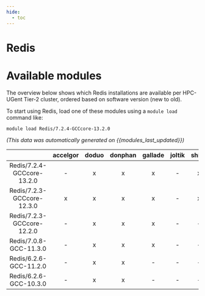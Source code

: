 ```yaml
---
hide:
  - toc
---
```


Redis
=====

# Available modules


The overview below shows which Redis installations are available per HPC-UGent Tier-2 cluster, ordered based on software version (new to old).

To start using Redis, load one of these modules using a `module load` command like:

```shell
module load Redis/7.2.4-GCCcore-13.2.0
```

*(This data was automatically generated on {{modules_last_updated}})*  

| |accelgor|doduo|donphan|gallade|joltik|shinx|skitty|
| :---: | :---: | :---: | :---: | :---: | :---: | :---: | :---: |
|Redis/7.2.4-GCCcore-13.2.0|-|x|x|x|-|x|x|
|Redis/7.2.3-GCCcore-12.3.0|x|x|x|x|-|x|x|
|Redis/7.2.3-GCCcore-12.2.0|-|x|x|x|-|-|-|
|Redis/7.0.8-GCC-11.3.0|-|x|x|x|-|-|-|
|Redis/6.2.6-GCC-11.2.0|-|x|x|-|-|-|-|
|Redis/6.2.6-GCC-10.3.0|-|x|x|-|-|-|-|
